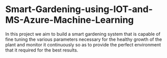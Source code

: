 # Smart-Gardening-using-IOT-and-MS-Azure-Machine-Learning
In this project we aim to build a smart gardening system that is capable of fine tuning the various parameters necessary for the healthy growth of the plant and monitor it continuously so as to provide the perfect environment that it required for the best results.
